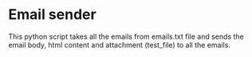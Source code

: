 # Email sender

This python script takes all the emails from emails.txt file and sends the email body, html content and attachment (test_file) to all the emails.

